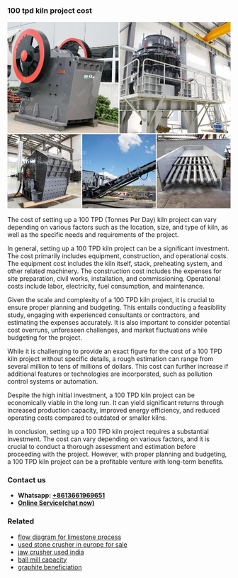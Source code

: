 <h3>100 tpd kiln project cost</h3><img src='1704791182.jpg' alt=''><p>The cost of setting up a 100 TPD (Tonnes Per Day) kiln project can vary depending on various factors such as the location, size, and type of kiln, as well as the specific needs and requirements of the project. </p><p>In general, setting up a 100 TPD kiln project can be a significant investment. The cost primarily includes equipment, construction, and operational costs. The equipment cost includes the kiln itself, stack, preheating system, and other related machinery. The construction cost includes the expenses for site preparation, civil works, installation, and commissioning. Operational costs include labor, electricity, fuel consumption, and maintenance.</p><p>Given the scale and complexity of a 100 TPD kiln project, it is crucial to ensure proper planning and budgeting. This entails conducting a feasibility study, engaging with experienced consultants or contractors, and estimating the expenses accurately. It is also important to consider potential cost overruns, unforeseen challenges, and market fluctuations while budgeting for the project.</p><p>While it is challenging to provide an exact figure for the cost of a 100 TPD kiln project without specific details, a rough estimation can range from several million to tens of millions of dollars. This cost can further increase if additional features or technologies are incorporated, such as pollution control systems or automation.</p><p>Despite the high initial investment, a 100 TPD kiln project can be economically viable in the long run. It can yield significant returns through increased production capacity, improved energy efficiency, and reduced operating costs compared to outdated or smaller kilns.</p><p>In conclusion, setting up a 100 TPD kiln project requires a substantial investment. The cost can vary depending on various factors, and it is crucial to conduct a thorough assessment and estimation before proceeding with the project. However, with proper planning and budgeting, a 100 TPD kiln project can be a profitable venture with long-term benefits.</p><h3>Contact us</h3><ul><li><strong>Whatsapp:&nbsp;<a href="https://wa.me/8613661969651">+8613661969651</a></strong></li><li><a href="https://swt.shibang-china.com/?git&amp;zhl&amp;100 tpd kiln project cost"><strong>Online Service(chat now)</strong></a></li></ul><h3>Related</h3><ul><li><a href='flow diagram for limestone process.md'>flow diagram for limestone process</a></li><li><a href='used stone crusher in europe for sale.md'>used stone crusher in europe for sale</a></li><li><a href='jaw crusher used india.md'>jaw crusher used india</a></li><li><a href='ball mill capacity.md'>ball mill capacity</a></li><li><a href='graphite beneficiation.md'>graphite beneficiation</a></li></ul>
